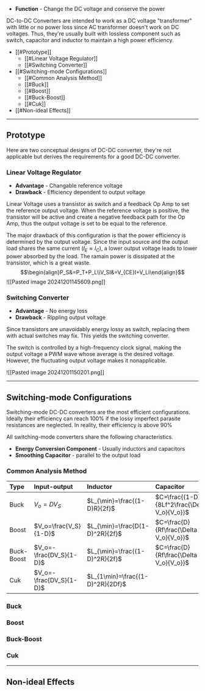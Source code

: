 + **Function** - Change the DC voltage and conserve the power

DC-to-DC Converters are intended to work as a DC voltage "transformer" with little or no power loss since AC transformer doesn't work on DC voltages. Thus, they're usually built with lossless component such as switch, capacitor and inductor to maintain a high power efficiency.

+ [[#Prototype]]
	+ [[#Linear Voltage Regulator]]
	+ [[#Switching Converter]]
+ [[#Switching-mode Configurations]]
	+ [[#Common Analysis Method]]
	+ [[#Buck]]
	+ [[#Boost]]
	+ [[#Buck-Boost]]
	+ [[#Cuk]]
+ [[#Non-ideal Effects]]


---
## Prototype

Here are two conceptual designs of DC-DC converter, they're not applicable but derives the requirements for a good DC-DC converter.

### Linear Voltage Regulator

+ **Advantage** - Changable reference voltage
+ **Drawback** - Efficiency dependent to output voltage

Linear Voltage uses a transistor as switch and a feedback Op Amp to set the reference output voltage. When the reference voltage is positive, the transistor will be active and create a negative feedback path for the Op Amp, thus the output voltage is set to be equal to the reference.

The major drawback of this configuration is that the power efficiency is determined by the output voltage. Since the input source and the output load shares the same current ($I_E\approx I_C$), a lower output voltage leads to lower power absorbed by the load. The ramain power is dissipated at the transistor, which is a great waste.
$$\begin{align}P_S&=P_T+P_L\\V_SI&=V_{CE}I+V_LI\end{align}$$
![[Pasted image 20241201145609.png]]


### Switching Converter

+ **Advantage** - No energy loss
+ **Drawback** - Rippling output voltage

Since transistors are unavoidably energy lossy as switch, replacing them with actual switches may fix. This yields the switching converter.

The switch is controlled by a high-frequency clock signal, making the output voltage a PWM wave whose average is the desired voltage. However, the fluctuating output voltage makes it nonapplicable.

![[Pasted image 20241201150201.png]]

---
## Switching-mode Configurations

Switching-mode DC-DC converters are the most efficient configurations. Ideally their efficiency can reach $100\%$ if the lossy imperfect parasite resistances are neglected. In reality, their efficiency is above $90\%$

All switching-mode converters share the following characteristics.

+ **Energy Conversion Component** - Usually inductors and capacitors
+ **Smoothing Capacitor** - parallel to the output load

### Common Analysis Method



| Type       | Input-output            | Inductor                         | Capacitor                                     |
| :--------- | :---------------------- | :------------------------------- | :-------------------------------------------- |
| Buck       | $V_o=DV_S$              | $L_{\min}=\frac{(1-D)R}{2f}$     | $C=\frac{(1-D)}{8Lf^2\frac{\Delta V_o}{V_o}}$ |
| Boost      | $V_o=\frac{V_S}{1-D}$   | $L_{\min}=\frac{D(1-D)^2R}{2f}$  | $C=\frac{D}{Rf\frac{\Delta V_o}{V_o}}$        |
| Buck-Boost | $V_o=-\frac{DV_S}{1-D}$ | $L_{\min}=\frac{(1-D)^2R}{2f}$   | $C=\frac{D}{Rf\frac{\Delta V_o}{V_o}}$        |
| Cuk        | $V_o=-\frac{DV_S}{1-D}$ | $L_{1\min}=\frac{(1-D)^2R}{2Df}$ |                                               |




### Buck 



### Boost



### Buck-Boost



### Cuk


---
## Non-ideal Effects

